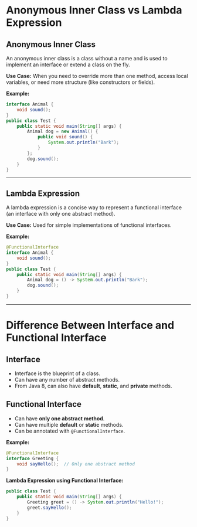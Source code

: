
# Anonymous Inner Class vs Lambda Expression

## Anonymous Inner Class
An anonymous inner class is a class without a name and is used to implement an interface or extend a class on the fly.

**Use Case:** When you need to override more than one method, access local variables, or need more structure (like constructors or fields).

**Example:**
```java
interface Animal {
    void sound();
}
public class Test {
    public static void main(String[] args) {
        Animal dog = new Animal() {
            public void sound() {
                System.out.println("Bark");
            }
        };
        dog.sound();
    }
}
```

---

## Lambda Expression
A lambda expression is a concise way to represent a functional interface (an interface with only one abstract method).

**Use Case:** Used for simple implementations of functional interfaces.

**Example:**
```java
@FunctionalInterface
interface Animal {
    void sound();
}
public class Test {
    public static void main(String[] args) {
        Animal dog = () -> System.out.println("Bark");
        dog.sound();
    }
}
```

---

# Difference Between Interface and Functional Interface

## Interface
- Interface is the blueprint of a class.
- Can have any number of abstract methods.
- From Java 8, can also have **default**, **static**, and **private** methods.

## Functional Interface
- Can have **only one abstract method**.
- Can have multiple **default** or **static** methods.
- Can be annotated with `@FunctionalInterface`.

**Example:**
```java
@FunctionalInterface
interface Greeting {
    void sayHello();  // Only one abstract method
}
```

**Lambda Expression using Functional Interface:**
```java
public class Test {
    public static void main(String[] args) {
        Greeting greet = () -> System.out.println("Hello!");
        greet.sayHello();
    }
}
```
